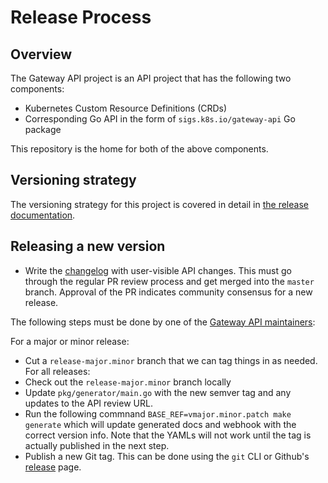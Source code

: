 # Release Process

## Overview

The Gateway API project is an API project that has the following two components:
- Kubernetes Custom Resource Definitions (CRDs)
- Corresponding Go API in the form of `sigs.k8s.io/gateway-api` Go package

This repository is the home for both of the above components.

## Versioning strategy
The versioning strategy for this project is covered in detail in [the release
documentation].

[the release documentation]: https://gateway-api.sigs.k8s.io/releases/#versioning

## Releasing a new version

- Write the [changelog](CHANGELOG.md) with user-visible API changes. This must
  go through the regular PR review process and get merged into the `master` branch.
  Approval of the PR indicates community consensus for a new release.

The following steps must be done by one of the [Gateway API maintainers][gateway-api-team]:

For a major or minor release:
- Cut a `release-major.minor` branch that we can tag things in as needed.
For all releases:
- Check out the `release-major.minor` branch locally
- Update `pkg/generator/main.go` with the new semver tag and any updates to the API review URL.
- Run the following commnand `BASE_REF=vmajor.minor.patch make generate` which will update generated docs
  and webhook with the correct version info. Note that the YAMLs will not work until the tag is actually
  published in the next step.
- Publish a new Git tag. This can  be done using the `git` CLI or Github's [release][release]
  page.

[release]: https://gateway-api.sigs.k8s.io/references/releases/
[gateway-api-team]: https://github.com/kubernetes/org/blob/master/config/kubernetes-sigs/sig-network/teams.yaml

